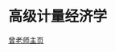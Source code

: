 # 高级计量经济学

[曾老师主页](https://www.sustech.edu.cn/zh/faculties/alberttsang.html)

[](_sidebar.md ':include')